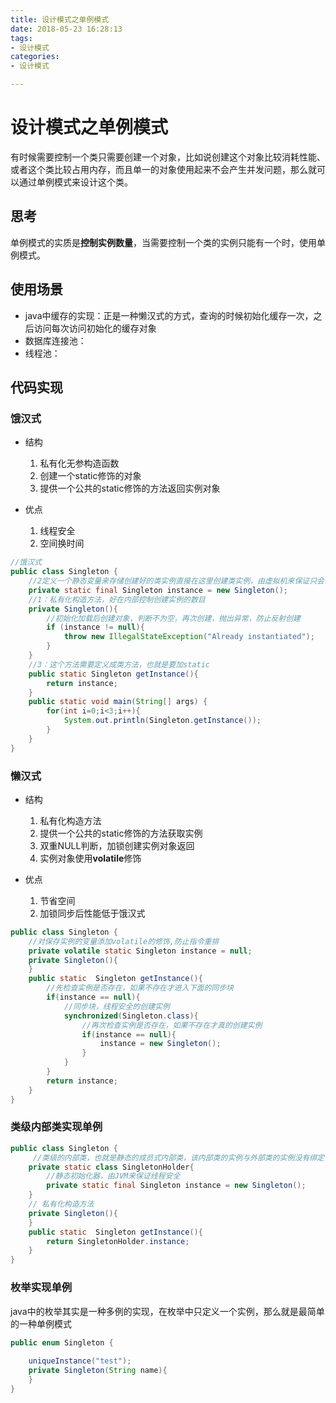 ```yaml
---
title: 设计模式之单例模式
date: 2018-05-23 16:28:13
tags:
- 设计模式
categories:
- 设计模式

---
```


#  设计模式之单例模式

有时候需要控制一个类只需要创建一个对象，比如说创建这个对象比较消耗性能、或者这个类比较占用内存，而且单一的对象使用起来不会产生并发问题，那么就可以通过单例模式来设计这个类。

<!--more-->

## 思考

单例模式的实质是**控制实例数量**，当需要控制一个类的实例只能有一个时，使用单例模式。

## 使用场景

- java中缓存的实现：正是一种懒汉式的方式，查询的时候初始化缓存一次，之后访问每次访问初始化的缓存对象
- 数据库连接池：
- 线程池：

## 代码实现

### 饿汉式

- 结构

	1. 私有化无参构造函数
	2. 创建一个static修饰的对象
	3. 提供一个公共的static修饰的方法返回实例对象

- 优点

	1. 线程安全
	2. 空间换时间

```java
//饿汉式
public class Singleton {
	//2定义一个静态变量来存储创建好的类实例直接在这里创建类实例，由虚拟机来保证只会创建一次
	private static final Singleton instance = new Singleton();
	//1：私有化构造方法，好在内部控制创建实例的数目
	private Singleton(){		
	    //初始化加载后创建对象，判断不为空，再次创建，抛出异常，防止反射创建
	    if (instance != null){
            throw new IllegalStateException("Already instantiated");
        }
	}
	//3：这个方法需要定义成类方法，也就是要加static
	public static Singleton getInstance(){
		return instance;
	}
	public static void main(String[] args) {
		for(int i=0;i<3;i++){
			System.out.println(Singleton.getInstance());
		}
	}
}
```

### 懒汉式

- 结构

	1. 私有化构造方法
	2. 提供一个公共的static修饰的方法获取实例
	3. 双重NULL判断，加锁创建实例对象返回
	4. 实例对象使用**volatile**修饰

- 优点

	1. 节省空间
	2. 加锁同步后性能低于饿汉式

```java
public class Singleton {
	//对保存实例的变量添加volatile的修饰,防止指令重排
	private volatile static Singleton instance = null;
	private Singleton(){
	}
	public static  Singleton getInstance(){
		//先检查实例是否存在，如果不存在才进入下面的同步块
		if(instance == null){
			//同步块，线程安全的创建实例
			synchronized(Singleton.class){
				//再次检查实例是否存在，如果不存在才真的创建实例
				if(instance == null){
					instance = new Singleton();
				}
			}
		}
		return instance;
	}
}
```

### 类级内部类实现单例

```java
public class Singleton {
	 //类级的内部类，也就是静态的成员式内部类，该内部类的实例与外部类的实例没有绑定关系，而且只有被调用到才会	  //装载，从而实现了延迟加载
	private static class SingletonHolder{
		//静态初始化器，由JVM来保证线程安全
		private static final Singleton instance = new Singleton();
	}
	// 私有化构造方法
	private Singleton(){
	}
	public static  Singleton getInstance(){
		return SingletonHolder.instance;
	}
}
```

### 枚举实现单例

java中的枚举其实是一种多例的实现，在枚举中只定义一个实例，那么就是最简单的一种单例模式

```java
public enum Singleton {	
	
	uniqueInstance("test");
	private Singleton(String name){	
	}
}
```






